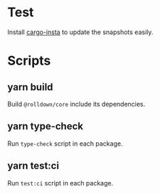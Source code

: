 # Test

Install [cargo-insta](https://crates.io/crates/cargo-insta) to update the snapshots easily.

# Scripts

## yarn build

Build `@rolldown/core` include its dependencies.

## yarn type-check

Run `type-check` script in each package.

## yarn test:ci

Run `test:ci` script in each package.
